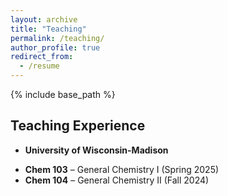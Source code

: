 ```yaml
---
layout: archive
title: "Teaching"
permalink: /teaching/
author_profile: true
redirect_from:
  - /resume
---
```


{% include base_path %}


## Teaching Experience
* **University of Wisconsin-Madison**
- **Chem 103** – General Chemistry I (Spring 2025) 
- **Chem 104** – General Chemistry II (Fall 2024)  

